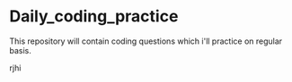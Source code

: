 # Daily_coding_practice
This repository will contain coding questions which i'll practice on regular basis. 



rjhi


